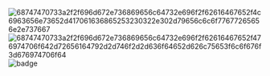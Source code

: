 ![68747470733a2f2f696d672e736869656c64732e696f2f62616467652f4c6963656e73652d417061636865253230322e302d79656c6c6f77677265656e2e737667](https://github.com/ayushgupta1777/Rock-Paper-Scissor/assets/120300586/3919efa7-01f7-425a-9cf2-b093c9c2e83e)
![68747470733a2f2f696d672e736869656c64732e696f2f62616467652f476974706f642d72656164792d2d746f2d2d636f64652d626c75653f6c6f676f3d676974706f64](https://github.com/ayushgupta1777/Rock-Paper-Scissor/assets/120300586/c5b6f215-c82f-4ae5-afed-3bf0ee63356f)
![badge](https://github.com/ayushgupta1777/Rock-Paper-Scissor/assets/120300586/267a102d-3505-442b-a35c-fef39af7c31b)
